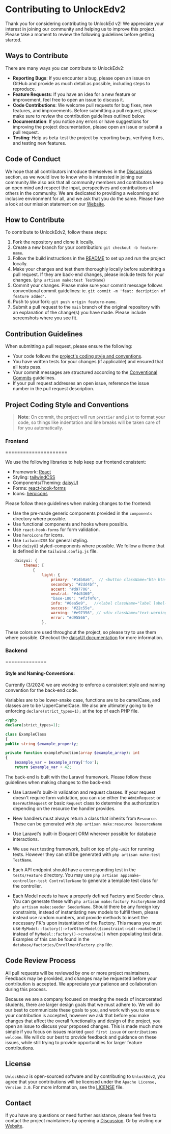 # Contributing to UnlockEdv2

Thank you for considering contributing to UnlockEd v2! We appreciate your interest in joining our community and helping us to improve this project. Please take a moment to review the following guidelines before getting started.

## Ways to Contribute

There are many ways you can contribute to UnlockEdv2:

-   **Reporting Bugs**: If you encounter a bug, please open an issue on GitHub and provide as much detail as possible, including steps to reproduce.
-   **Feature Requests**: If you have an idea for a new feature or improvement, feel free to open an issue to discuss it.
-   **Code Contributions**: We welcome pull requests for bug fixes, new features, and improvements. Before submitting a pull request, please make sure to review the contribution guidelines outlined below.
-   **Documentation**: If you notice any errors or have suggestions for improving the project documentation, please open an issue or submit a pull request.
-   **Testing**: Help us beta-test the project by reporting bugs, verifying fixes, and testing new features.

## Code of Conduct

We hope that all contributors introduce themselves in the [Discussions](https://github.com/UnlockedLabs/UnlockEdv2/discussions) section, as we would love to know who is interested in joining our community.We also ask that all community members and contributors keep an open mind and respect the input, perspectives and contributions of others in the community. We are dedicated to providing a welcoming and inclusive environment for all, and we ask that you do the same. Please have a look at our mission statement on our [Website](https://www.unlockedlabs.org/mission).

## How to Contribute

To contribute to UnlockEdv2, follow these steps:

1. Fork the repository and clone it locally.
2. Create a new branch for your contribution: `git checkout -b feature-name`.
3. Follow the build instructions in the [README](./README.md) to set up and run the project locally.
4. Make your changes and test them thoroughly locally before submitting a pull request. If they are back-end changes, please include tests for your changes. (`php artisan make:test TestName`)
5. Commit your changes. Please make sure your commit message follows conventional commit guidelines: ie. `git commit -m 'feat: decription of feature added'`.
6. Push to your fork: `git push origin feature-name`.
7. Submit a pull request to the `main` branch of the original repository with an explanation of the change(s) you have made. Please include screenshots where you see fit.

## Contribution Guidelines

When submitting a pull request, please ensure the following:

-   Your code follows the [project's coding style and conventions](#project-coding-style-and-conventions).
-   You have written tests for your changes (if applicable) and ensured that all tests pass.
-   Your commit messages are structured according to the [Conventional Commits](https://www.conventionalcommits.org/en/v1.0.0/) guidelines.
-   If your pull request addresses an open issue, reference the issue number in the pull request description.

## Project Coding Style and Conventions

> **Note**: On commit, the project will run `prettier` and `pint` to format your code, so things like indentation and line breaks will be taken care of for you automatically.

### Frontend
=====================

We use the following libraries to help keep our frontend consistent:

-   Framework: [React](https://react.dev/blog/2023/03/16/introducing-react-dev)
-   Styling: [tailwindCSS](https://tailwindcss.com/)
-   Components/Theming: [daisyUI](https://daisyui.com/)
-   Forms: [react-hook-forms](https://react-hook-form.com/)
-   Icons: [heroicons](https://heroicons.com/)

Please follow these guidelines when making changes to the frontend:

-   Use the pre-made generic components provided in the `components` directory where possible.
-   Use functional components and hooks where possible.
-   Use `react-hook-forms` for form validation.
-   Use `heroicons` for icons.
-   Use `tailwindCSS` for general styling.
-   Use `daisyUI` styled-components where possible. We follow a theme that is defined in the `tailwind.config.js` file.

```js
    daisyui: {
        themes: [
            {
                light: {
                    primary: "#14b8a6",  // <button className="btn btn-primary">
                    secondary: "#2dd4bf",
                    accent: "#d97706",
                    neutral: "#4d5360",
                    "base-100": "#f3f4f6",
                    info: "#0ea5e9",   //<label className="label label-info">
                    success: "#22c55e",
                    warning: "#e97356", // <div className="text-warning text-lg">
                    error: "#d95566",
                },
```

These colors are used throughout the project, so please try to use them where possible.
Checkout the [daisyUI documentation](https://daisyui.com/docs) for more information.

### Backend
==============

#### Style and Naming-Conventions:

Currently (3/2024) we are working to enforce a consistent style and naming convention for the back-end code.

Variables are to be lower-snake case, functions are to be camelCase, and classes are to be UpperCamelCase.
We also are ultimately going to be enforcing `declare(strict_types=1);` at the top of each PHP file.

```php
<?php
declare(strict_types=1);

class ExampleClass
{
public string $example_property;

private function exampleFunction(array $example_array): int
{
    $example_var = $example_array['foo'];
    return $example_var + 42;
```

The back-end is built with the Laravel framework. Please follow these guidelines when making changes to the back-end:

-   Use Laravel's built-in validation and request classes. If your request doesn't require form validation, you can use either the `AdminRequest` or `UserAuthRequest`
    or basic `Request` class to determine the authorization depending on the resource the handler provides.

-   New handlers must always return a class that inherits from `Resource`. These can be generated with `php artisan make:resource ResourceName`

-   Use Laravel's built-in Eloquent ORM wherever possible for database interactions.

-   We use `Pest` testing framework, built on top of `php-unit` for running tests. However they can still be generated with `php artisan make:test TestName`.

-   Each API endpoint should have a corresponding test in the `tests/Feature` directory. You may use `php artisan app:make-controller-test ControllerName` to generate
    a template test class for the controller.

-   Each Model needs to have a properly defined Factory and Seeder class. You can generate these with `php artisan make:factory FactoryName` and `php artisan make:seeder SeederName`.
    Should there be any foreign key constraints, instead of instantiating new models to fulfill them, please instead use random numbers, and provide methods to insert the necessary
    FK's upon instantiation of the Factory. This means you must use `MyModel::factory()->forOtherModel($constraint->id)->makeOne()` instead of `MyModel::factory()->createOne()` when
    populating test data. Examples of this can be found in the `database/factories/EnrollmentFactory.php` file.

## Code Review Process

All pull requests will be reviewed by one or more project maintainers. Feedback may be provided, and changes may be requested before your contribution is accepted. We appreciate your patience and collaboration during this process.

Because we are a company focused on meeting the needs of incarcerated students, there are larger design goals that we must adhere to. We will do our best to communicate these goals to you, and work with you to ensure your contribution is accepted, however we ask that before you make changes that affect the overall functionality and design of the project, you open an issue to discuss your proposed changes.
This is made much more simple if you focus on issues marked `good first issue` or `contributions welcome`. We will do our best to provide feedback and guidance on these issues, while still trying to provide opportunities for larger feature contributions.

## License

`UnlockEdv2` is open-sourced software and by contributing to `UnlockEdv2`, you agree that your contributions will be licensed under the `Apache License, Version 2.0`. For more information, see the [LICENSE](./LICENSE) file.

## Contact

If you have any questions or need further assistance, please feel free to contact the project maintainers by opening a [Discussion](https://github.com/UnlockedLabs/UnlockEdv2/discussions). Or by visiting our [Website](https://www.unlockedlabs.org/contact).
